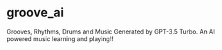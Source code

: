 # groove_ai
Grooves, Rhythms, Drums and Music Generated by GPT-3.5 Turbo. An AI powered music learning and playing!!
